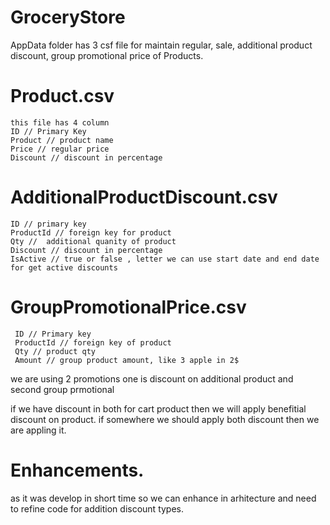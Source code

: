 # GroceryStore
AppData folder has 3 csf file for maintain regular, sale, additional product discount, group promotional price of Products.

# Product.csv
    this file has 4 column 
    ID // Primary Key
    Product // product name
    Price // regular price
    Discount // discount in percentage 
    
# AdditionalProductDiscount.csv
    ID // primary key
    ProductId // foreign key for product
    Qty //  additional quanity of product
    Discount // discount in percentage 
    IsActive // true or false , letter we can use start date and end date for get active discounts
    
 # GroupPromotionalPrice.csv
     ID // Primary key
     ProductId // foreign key of product
     Qty // product qty 
     Amount // group product amount, like 3 apple in 2$
    
    
 we are using 2 promotions one is discount on additional product and second group prmotional
 
 if we have discount in both for cart product then we will apply benefitial discount on product. if somewhere we should apply both 
 discount then we are appling it.
 
 
 # Enhancements.
 
 as it was develop in short time so we can enhance in arhitecture and need to refine code for addition discount types.
 
 
    
    
